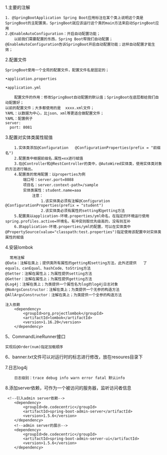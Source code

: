 1.主要的注解

    1. @SpringBootApplication Spring Boot应用标注在某个类上说明这个类是SpringBoot的主配置类，SpringBoot就应该运行这个类的main方法来启动SpringBoot应用
    2.@EnableAutoConfiguration：开启自动配置功能；
		以前我们需要配置的东西，Spring Boot帮我们自动配置；@EnableAutoConfiguration告诉SpringBoot开启自动配置功能；这样自动配置才能生效；

2.配置文件

    SpringBoot使用一个全局的配置文件，配置文件名是固定的；

    •application.properties

    •application.yml

        配置文件的作用：修改SpringBoot自动配置的默认值；SpringBoot在底层都给我们自动配置好；
	以前的配置文件；大多都使用的是  xxxx.xml文件；
	YAML：以数据为中心，比json、xml等更适合做配置文件；
	YAML：配置例子
    server:
      port: 8081
3.配置对实体类属性赋值

		1.实体类添加@Configuration	@ConfigurationProperties(prefix = "前缀名")
		2.配置类中根据前缀名.属性=xx进行赋值
		3.在@Controller和@RestController的类中，@AutoWired实体类，使用实体类对象的方法进行输出。
		4.配置类的常用配置：以properties为例
			端口号：server.port=8088 
			项目名：server.context-path=/sample
			实体类属性：student.name=aaa 
				注意：
					1.该实体类必须有注解@Configuration	@ConfigurationProperties(prefix = "student")
					2.该实体类必须有属性的setting和getting方法
		5.配置类以application-环境.properties/yml命名，在指定的环境运行使用spring.profiles.active=环境名，有冲突则取优先级高的，没有则互补
		6.非application-环境.properties/yml的配置，可以在实体类中@PropertySource(value="classpath:test.properties")指定使用该配置中对实体类属性的赋值

4.安装lombok

      常用注解
	@Data：注解在类上；提供类所有属性的getting和setting方法，此外还提供   了equals、canEqual、hashCode、toString方法
	@Setter：注解在属性上；为属性提供setting方法
	@Getter：注解在属性上；为属性提供getting方法
	@Log4j：注解在类上；为类提供一个属性名为log的log4j日志对象
	@NoArgsConstructor：注解在类上；为类提供一个无参的构造方法
	@AllArgsConstructor：注解在类上；为类提供一个全参的构造方法
	
    注入依赖
		<dependency>
			<groupId>org.projectlombok</groupId>
			<artifactId>lombok</artifactId>
			<version>1.16.20</version>
		</dependency>	
5、CommandLineRunner接口 

	实现后@Order(num)指定加载顺序
6、banner.txt文件可以对运行时的标志进行修改，放在resoures目录下

7.日志log4j

		日志级别：trace debug info warn error fatal 默认info
		
		
8.添加server依赖，可作为一个被访问的服务器，监听访问者信息

     <!--引入admin server依赖-->
        <dependency>
            <groupId>de.codecentric</groupId>
            <artifactId>spring-boot-admin-server</artifactId>
            <version>1.5.6</version>
        </dependency>
        <!--admin server的展示-->
        <dependency>
            <groupId>de.codecentric</groupId>
            <artifactId>spring-boot-admin-server-ui</artifactId>
            <version>1.5.6</version>
        </dependency>